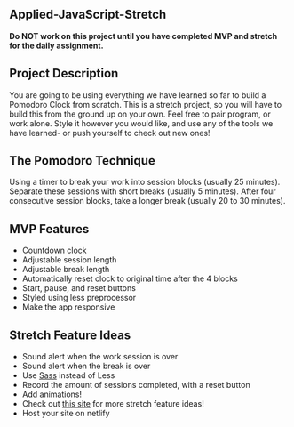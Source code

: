 ## Applied-JavaScript-Stretch

**Do NOT work on this project until you have completed MVP and stretch for the daily assignment.**

## Project Description
You are going to be using everything we have learned so far to build a Pomodoro Clock from scratch. This is a stretch project, so you will have to build this from the ground up on your own. Feel free to pair program, or work alone. Style it however you would like, and use any of the tools we have learned- or push yourself to check out new ones! 

## The Pomodoro Technique
Using a timer to break your work into session blocks (usually 25 minutes). Separate these sessions with short breaks (usually 5 minutes). After four consecutive session blocks, take a longer break (usually 20 to 30 minutes).

## MVP Features
* Countdown clock 
* Adjustable session length
* Adjustable break length
* Automatically reset clock to original time after the 4 blocks
* Start, pause, and reset buttons
* Styled using less preprocessor 
* Make the app responsive

## Stretch Feature Ideas
* Sound alert when the work session is over
* Sound alert when the break is over
* Use [Sass](https://sass-lang.com/) instead of Less
* Record the amount of sessions completed, with a reset button
* Add animations!
* Check out [this site](https://zapier.com/blog/best-pomodoro-apps/) for more stretch feature ideas! 
* Host your site on netlify 








